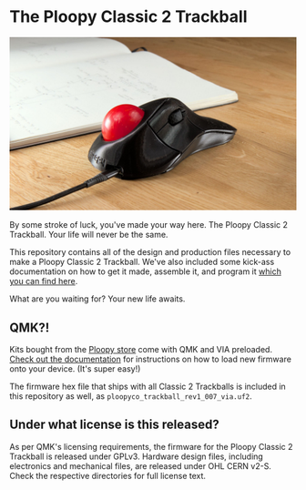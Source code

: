 # The Ploopy Classic 2 Trackball

![The Ploopy Classic 2](classic2.jpg)

By some stroke of luck, you've made your way here. The Ploopy Classic 2 Trackball. Your life will never be the same.

This repository contains all of the design and production files necessary to make a Ploopy Classic 2 Trackball. We've also included some kick-ass documentation on how to get it made, assemble it, and program it [which you can find here](https://ploopyco.github.io/classic-2-trackball/).

What are you waiting for? Your new life awaits.

## QMK?!

Kits bought from the [Ploopy store](https://ploopy.co/product-category/classic-2) come with QMK and VIA preloaded. [Check out the documentation](https://ploopyco.github.io/classic-2-trackball/) for instructions on how to load new firmware onto your device. (It's super easy!)

The firmware hex file that ships with all Classic 2 Trackballs is included in this repository as well, as `ploopyco_trackball_rev1_007_via.uf2`.

## Under what license is this released?

As per QMK's licensing requirements, the firmware for the Ploopy Classic 2 Trackball is released under GPLv3. Hardware design files, including electronics and mechanical files, are released under OHL CERN v2-S. Check the respective directories for full license text.
